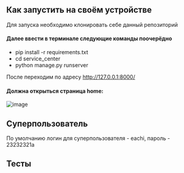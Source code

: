 ## Как запустить на своём устройстве
Для запуска необходимо клонировать себе данный репозиторий

#### Далее ввести в терминале следующие команды поочерёдно
* pip install -r requirements.txt
* cd service_center
* python manage.py runserver

После переходим по адресу http://127.0.0.1:8000/

#### Должна открыться страница home:
![image](https://github.com/user-attachments/assets/1f2c49c9-73b2-4454-92a3-bcc683c66bac)

## Суперпользователь
По умолчанию логин для суперпользователя - eachi, пароль - 23232321a

## Тесты
